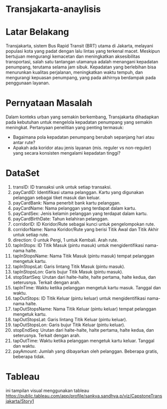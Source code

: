 # Transjakarta-anaylisis
# Latar Belakang
Transjakarta, sistem Bus Rapid Transit (BRT) utama di Jakarta, melayani populasi kota yang padat dengan lalu lintas yang terkenal macet. 
Meskipun bertujuan mengurangi kemacetan dan meningkatkan aksesibilitas transportasi, salah satu tantangan utamanya adalah menangani kepadatan penumpang, terutama selama jam sibuk.
Kepadatan yang berlebihan bisa menurunkan kualitas perjalanan, meningkatkan waktu tempuh, dan mengurangi kepuasan penumpang, yang pada akhirnya berdampak pada penggunaan layanan.
# Pernyataan Masalah
Dalam konteks urban yang semakin berkembang, Transjakarta dihadapkan pada kebutuhan untuk mengelola kepadatan penumpang yang semakin meningkat. Pertanyaan penelitian yang penting termasuk:
- Bagaimana pola kepadatan penumpang berubah sepanjang hari atau antar rute?
- Apakah ada koridor atau jenis layanan (mis. reguler vs non-reguler) yang secara konsisten mengalami kepadatan tinggi?
# DataSet
1. transID: ID transaksi unik untuk setiap transaksi.
2. payCardID: Identifikasi utama pelanggan. Kartu yang digunakan pelanggan sebagai tiket masuk dan keluar.
3. payCardBank: Nama penerbit bank kartu pelanggan.
4. payCardName: Nama pelanggan yang terdapat dalam kartu.
5. payCardSex: Jenis kelamin pelanggan yang terdapat dalam kartu.
6. payCardBirthDate: Tahun kelahiran pelanggan.
7. corridorID: ID Koridor/Rute sebagai kunci untuk pengelompokan rute.
8. corridorName: Nama Koridor/Rute yang berisi Titik Awal dan Titik Akhir untuk setiap rute.
9. direction: 0 untuk Pergi, 1 untuk Kembali. Arah rute.
10. tapInStops: ID Titik Masuk (pintu masuk) untuk mengidentifikasi nama-nama halte.
11. tapInStopsName: Nama Titik Masuk (pintu masuk) tempat pelanggan mengetuk kartu.
12. tapInStopsLat: Garis lintang Titik Masuk (pintu masuk).
13. tapInStopsLon: Garis bujur Titik Masuk (pintu masuk).
14. stopStartSeq: Urutan dari halte-halte, halte pertama, halte kedua, dan seterusnya. Terkait dengan arah.
15. tapInTime: Waktu ketika pelanggan mengetuk kartu masuk. Tanggal dan waktu.
16. tapOutStops: ID Titik Keluar (pintu keluar) untuk mengidentifikasi nama-nama halte.
17. tapOutStopsName: Nama Titik Keluar (pintu keluar) tempat pelanggan mengetuk kartu.
18. tapOutStopsLat: Garis lintang Titik Keluar (pintu keluar).
19. tapOutStopsLon: Garis bujur Titik Keluar (pintu keluar).
20. stopEndSeq: Urutan dari halte-halte, halte pertama, halte kedua, dan seterusnya. Terkait dengan arah.
21. tapOutTime: Waktu ketika pelanggan mengetuk kartu keluar. Tanggal dan waktu.
22. payAmount: Jumlah yang dibayarkan oleh pelanggan. Beberapa gratis, beberapa tidak.
# Tableau
ini tampilan visual menggunakan tableau https://public.tableau.com/app/profile/sankya.sandhya.p/viz/CapstoneTransjakarta/Story1
